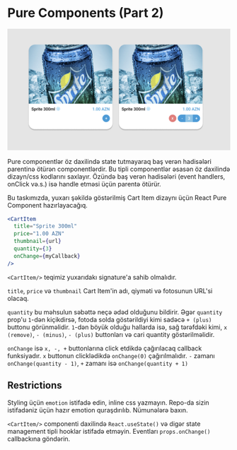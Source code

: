 # Pure Components (Part 2)

![PureComponent](pure-component.png)

Pure componentlər öz daxilində state tutmayaraq baş verən hadisələri
parentinə ötürən componentlərdir.
Bu tipli componentlər əsasən öz daxilində dizayn/css kodlarını saxlayır. Özündə baş verən hadisələri (event handlers, onClick və.s.) isə handle etməsi üçün parentə ötürür.

Bu taskımızda, yuxarı şəkildə göstərilmiş Cart Item dizaynı üçün React Pure Component hazırlayacağıq.

```jsx
<CartItem
  title="Sprite 300ml"
  price="1.00 AZN"
  thumbnail={url}
  quantity={3}
  onChange={myCallback}
/>
```

`<CartItem/>` teqimiz yuxarıdakı signature'a sahib olmalıdır.

`title`, `price` və `thumbnail` Cart Item'in adı, qiyməti və fotosunun URL'si olacaq.

`quantity` bu məhsulun səbəttə neçə ədəd olduğunu bildirir. Əgər `quantity` prop'u `1`-dən kiçikdirsə, fotoda solda göstərildiyi kimi
sadəcə `+ (plus)` buttonu görünməlidir. `1`-dən böyük olduğu hallarda isə,
sağ tərəfdəki kimi, `x (remove)`, `- (minus)`, `- (plus)` buttonları
və cari quantity göstərilməlidir.

`onChange` isə `x, -, +` buttonlarına click etdikdə çağırılacaq callback funksiyadır. `x` buttonun clicklədikdə `onChange(0)` çağırılmalıdır. `-` zamanı `onChange(quantity - 1)`, `+` zamanı isə `onChange(quantity + 1)`

## Restrictions

Styling üçün `emotion` istifadə edin, inline css yazmayın. Repo-da sizin
istifadəniz üçün hazır emotion quraşdırılıb. Nümunələrə baxın.

`<CartItem/>` componenti daxilində `React.useState()` və digər
state management tipli hooklar istifadə etməyin.
Eventları `props.onChange()` callbackına göndərin.
